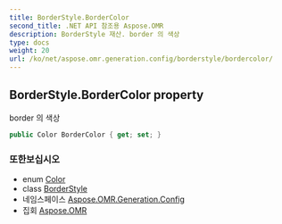 ```yaml
---
title: BorderStyle.BorderColor
second_title: .NET API 참조용 Aspose.OMR
description: BorderStyle 재산. border 의 색상
type: docs
weight: 20
url: /ko/net/aspose.omr.generation.config/borderstyle/bordercolor/
---
```

## BorderStyle.BorderColor property

border 의 색상

```csharp
public Color BorderColor { get; set; }
```

### 또한보십시오

* enum [Color](../../../aspose.omr.generation/color/)
* class [BorderStyle](../)
* 네임스페이스 [Aspose.OMR.Generation.Config](../../borderstyle/)
* 집회 [Aspose.OMR](../../../)


